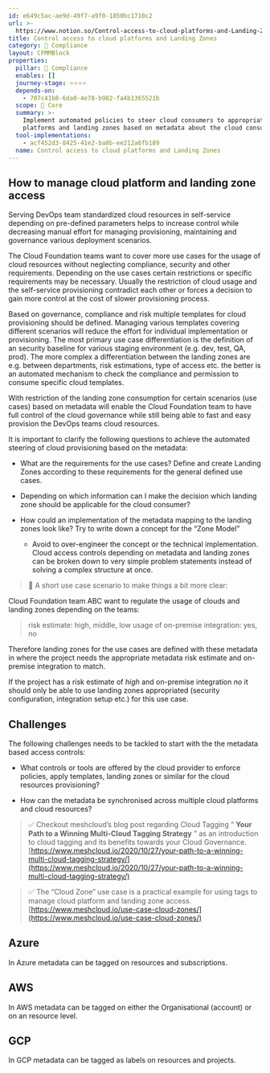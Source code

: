 ```yaml
---
id: e649c5ac-ae9d-49f7-a9f0-1850bc1710c2
url: >-
  https://www.notion.so/Control-access-to-cloud-platforms-and-Landing-Zones-e649c5acae9d49f7a9f01850bc1710c2
title: Control access to cloud platforms and Landing Zones
category: 🔖 Compliance
layout: CFMMBlock
properties:
  pillar: 🔖 Compliance
  enables: []
  journey-stage: ⭐️⭐️⭐️⭐️
  depends-on:
    - 707c41b8-6da0-4e78-b982-fa4b1365521b
  scope: 🏢 Core
  summary: >-
    Implement automated policies to steer cloud consumers to appropriate cloud
    platforms and landing zones based on metadata about the cloud consumer.
  tool-implementations:
    - acf452d3-8425-41e2-ba8b-ee212a6fb189
  name: Control access to cloud platforms and Landing Zones
---
```


## How to manage cloud platform and landing zone access

Serving DevOps team standardized cloud resources in self-service depending on pre-defined parameters helps to increase control while decreasing manual effort for managing provisioning, maintaining and governance various deployment scenarios.

The Cloud Foundation teams want to cover more use cases for the usage of cloud resources without neglecting compliance, security and other requirements. Depending on the use cases certain restrictions or specific requirements may be necessary. Usually the restriction of cloud usage and the self-service provisioning contradict each other or forces a decision to gain more control at the cost of slower provisioning process.

Based on governance, compliance and risk multiple templates for cloud provisioning should be defined. Managing various templates covering different scenarios will reduce the effort for individual implementation or provisioning. The most primary use case differentiation is the definition of an security baseline for various staging environment (e.g. dev, test, QA, prod). The more complex a differentiation between the landing zones are e.g. between departments, risk estimations, type of access etc. the better is an automated mechanism to check the compliance and permission to consume specific cloud templates.

With restriction of the landing zone consumption for certain scenarios (use cases) based on metadata will enable the Cloud Foundation team to have full control of the cloud governance while still being able to fast and easy provision the DevOps teams cloud resources.



It is important to clarify the following questions to achieve the automated steering of cloud provisioning based on the metadata:

- What are the requirements for the use cases? Define and create Landing Zones according to these requirements for the general defined use cases.

- Depending on which information can I make the decision which landing zone should be applicable for the cloud consumer?

- How could an implementation of the metadata mapping to the landing zones look like? Try to write down a concept for the “Zone Model”

    - Avoid to over-engineer the concept or the technical implementation. Cloud access controls depending on metadata and landing zones can be broken down to very simple problem statements instead of solving a complex structure at once.

> 📖 A short use case scenario to make things a bit more clear:

Cloud Foundation team ABC want to regulate the usage of clouds and landing zones depending on the teams:
> risk estimate: high, middle, low
> usage of on-premise integration: yes, no

Therefore landing zones for the use cases are defined with these metadata in where the project needs the appropriate metadata risk estimate and on-premise integration to match.

If the project has a risk estimate of *high* and on-premise integration *no* it should only be able to use landing zones appropriated (security configuration, integration setup etc.) for this use case.

## Challenges

The following challenges needs to be tackled to start with the the metadata based access controls:

- What controls or tools are offered by the cloud provider to enforce policies, apply templates, landing zones or similar for the cloud resources provisioning?

- How can the metadata be synchronised across multiple cloud platforms and cloud resources?



> ✅ Checkout meshcloud’s blog post regarding Cloud Tagging “ **Your Path to a Winning Multi-Cloud Tagging Strategy** ” as an introduction to cloud tagging and its benefits towards your Cloud Governance. [https://www.meshcloud.io/2020/10/27/your-path-to-a-winning-multi-cloud-tagging-strategy/](https://www.meshcloud.io/2020/10/27/your-path-to-a-winning-multi-cloud-tagging-strategy/) 

> ✅ The “Cloud Zone” use case is a practical example for using tags to manage cloud platform and landing zone access. [https://www.meshcloud.io/use-case-cloud-zones/](https://www.meshcloud.io/use-case-cloud-zones/)

## Azure

In Azure metadata can be tagged on resources and subscriptions.

## AWS

In AWS metadata can be tagged on either the Organisational (account) or on an resource level.

## GCP

In GCP metadata can be tagged as labels on resources and projects.

